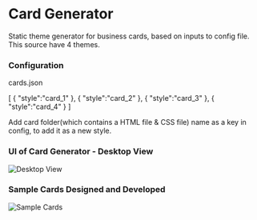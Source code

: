 # Card Generator
Static theme generator for business cards, based on inputs to config file. This source have 4 themes.

### Configuration 

cards.json

[
  {
    "style":"card_1"
  },
  {
    "style":"card_2"
  },
  {
    "style":"card_3"
  },
  {
    "style":"card_4"
  }
]

Add card folder(which contains a HTML file & CSS file) name as a key in config, to add it as a new style.

### UI of Card Generator -  Desktop View
![Desktop View](https://github.com/jay-git/card-generator/blob/master/card-generator-home.png)


### Sample Cards Designed and Developed
![Sample Cards](https://github.com/jay-git/card-generator/blob/master/cards-sample.png)


